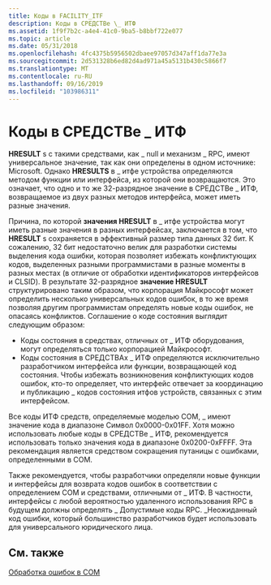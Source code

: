 ```yaml
---
title: Коды в FACILITY_ITF
description: Коды в СРЕДСТВе \_ ИТФ
ms.assetid: 1f9f7b2c-a4e4-41c0-9ba5-b8bbf722e077
ms.topic: article
ms.date: 05/31/2018
ms.openlocfilehash: 4fc4375b5956502dbaee97057d347aff1da77e3a
ms.sourcegitcommit: 2d531328b6ed82d4ad971a45a5131b430c5866f7
ms.translationtype: MT
ms.contentlocale: ru-RU
ms.lasthandoff: 09/16/2019
ms.locfileid: "103986311"
---
```

# <a name="codes-in-facility_itf"></a>Коды в СРЕДСТВе \_ ИТФ

**HRESULT** s с такими средствами, как \_ null и механизм \_ RPC, имеют универсальное значение, так как они определены в одном источнике: Microsoft. Однако **HRESULTS** в \_ итфе устройства определяются методом функции или интерфейса, из которой они возвращаются. Это означает, что одно и то же 32-разрядное значение в СРЕДСТВе \_ ИТФ, возвращаемое из двух разных методов интерфейса, может иметь разные значения.

Причина, по которой **значения HRESULT** в \_ итфе устройства могут иметь разные значения в разных интерфейсах, заключается в том, что **HRESULT** s сохраняется в эффективный размер типа данных 32 бит. К сожалению, 32 бит недостаточно велик для разработки системы выделения кода ошибки, которая позволяет избежать конфликтующих кодов, выделенных разными программистами в разные моменты в разных местах (в отличие от обработки идентификаторов интерфейсов и CLSID). В результате 32-разрядное **значение HRESULT** структурировано таким образом, что корпорация Майкрософт может определить несколько универсальных кодов ошибок, в то же время позволяя другим программистам определять новые коды ошибок, не опасаясь конфликтов. Соглашение о коде состояния выглядит следующим образом:

-   Коды состояния в средствах, отличных от \_ ИТФ оборудования, могут определяться только корпорацией Майкрософт.
-   Коды состояния в СРЕДСТВАх \_ ИТФ определяются исключительно разработчиком интерфейса или функции, возвращающей код состояния. Чтобы избежать возникновения конфликтующих кодов ошибок, кто-то определяет, что интерфейс отвечает за координацию и публикацию \_ кодов состояния итфов устройств, связанных с этим интерфейсом.

Все коды ИТФ средств, определяемые моделью COM, \_ имеют значение кода в диапазоне Символ 0x0000-0x01FF. Хотя можно использовать любые коды в СРЕДСТВе \_ ИТФ, рекомендуется использовать только значения кода в диапазоне 0x0200-0xFFFF. Эта рекомендация является средством сокращения путаницы с ошибками, определенными в COM.

Также рекомендуется, чтобы разработчики определяли новые функции и интерфейсы для возврата кодов ошибок в соответствии с определением COM и средствами, отличными от \_ ИТФ. В частности, интерфейсы с любой вероятностью удаленного использования RPC в будущем должны определять \_ Допустимые коды RPC. \_Неожиданный код ошибки, который большинство разработчиков будет использовать для универсального юридического лица.

## <a name="related-topics"></a>См. также

<dl> <dt>

[Обработка ошибок в COM](error-handling-in-com.md)
</dt> </dl>

 

 




